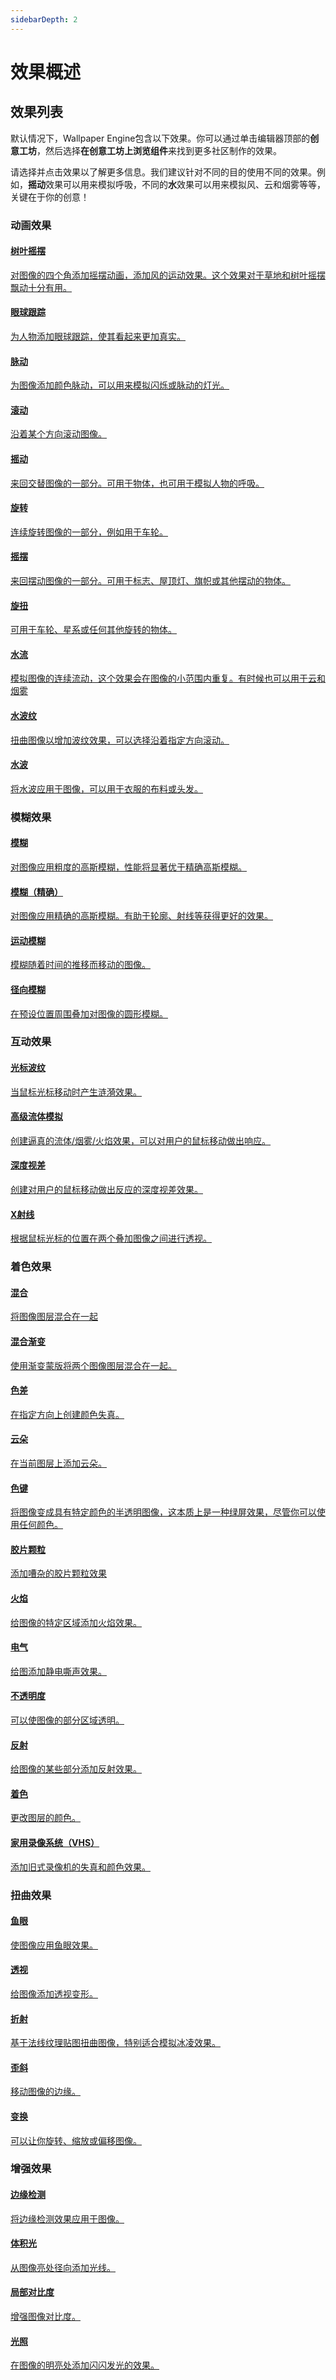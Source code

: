```yaml
---
sidebarDepth: 2
---
```


# 效果概述

## 效果列表

默认情况下，Wallpaper Engine包含以下效果。你可以通过单击编辑器顶部的**创意工坊**，然后选择**在创意工坊上浏览组件**来找到更多社区制作的效果。

请选择并点击效果以了解更多信息。我们建议针对不同的目的使用不同的效果。例如，**摇动**效果可以用来模拟呼吸，不同的**水**效果可以用来模拟风、云和烟雾等等，关键在于你的创意！

### 动画效果

<div class="effect-list">
	<div class="effect-box">
		<a href="/wallpaper-engine-docs/scene/effects/effect/sway.html">
			<div class="effect-box-image" style="background-image: url('/wallpaper-engine-docs/img/effects/Sway.gif')"></div>
			<div>
				<h4>树叶摇摆</h4>
				<p>对图像的四个角添加摇摆动画，添加风的运动效果。这个效果对于草地和树叶摇摆飘动十分有用。</p>
			</div>
		</a>
	</div>
	<div class="effect-box">
		<a href="/wallpaper-engine-docs/scene/effects/effect/iris.html">
			<div class="effect-box-image" style="background-image: url('/wallpaper-engine-docs/img/effects/Iris.gif')"></div>
			<div>
				<h4>眼球跟踪</h4>
				<p>为人物添加眼球跟踪，使其看起来更加真实。</p>
			</div>
		</a>
	</div>
	<div class="effect-box">
		<a href="/wallpaper-engine-docs/scene/effects/effect/pulse.html">
			<div class="effect-box-image" style="background-image: url('/wallpaper-engine-docs/img/effects/Pulse.gif')"></div>
			<div>
				<h4>脉动</h4>
				<p>为图像添加颜色脉动，可以用来模拟闪烁或脉动的灯光。</p>
			</div>
		</a>
	</div>
	<div class="effect-box">
		<a href="/wallpaper-engine-docs/scene/effects/effect/scroll.html">
			<div class="effect-box-image" style="background-image: url('/wallpaper-engine-docs/img/effects/Scroll.gif')"></div>
			<div>
				<h4>滚动</h4>
				<p>沿着某个方向滚动图像。</p>
			</div>
		</a>
	</div>
	<div class="effect-box">
		<a href="/wallpaper-engine-docs/scene/effects/effect/shake.html">
			<div class="effect-box-image" style="background-image: url('/wallpaper-engine-docs/img/effects/Shake.gif')"></div>
			<div>
				<h4>摇动</h4>
				<p>来回交替图像的一部分。可用于物体，也可用于模拟人物的呼吸。</p>
			</div>
		</a>
	</div>
	<div class="effect-box">
		<a href="/wallpaper-engine-docs/scene/effects/effect/spin.html">
			<div class="effect-box-image" style="background-image: url('/wallpaper-engine-docs/img/effects/Spin.gif')"></div>
			<div>
				<h4>旋转</h4>
				<p>连续旋转图像的一部分，例如用于车轮。</p>
			</div>
		</a>
	</div>
	<div class="effect-box">
		<a href="/wallpaper-engine-docs/scene/effects/effect/swing.html">
			<div class="effect-box-image" style="background-image: url('/wallpaper-engine-docs/img/effects/Swing.gif')"></div>
			<div>
				<h4>摇摆</h4>
				<p>来回摆动图像的一部分。可用于标志、屋顶灯、旗帜或其他摆动的物体。</p>
			</div>
		</a>
	</div>
	<div class="effect-box">
		<a href="/wallpaper-engine-docs/scene/effects/effect/twirl.html">
			<div class="effect-box-image" style="background-image: url('/wallpaper-engine-docs/img/effects/Twirl.gif')"></div>
			<div>
				<h4>旋扭</h4>
				<p>可用于车轮、星系或任何其他旋转的物体。</p>
			</div>
		</a>
	</div>
	<div class="effect-box">
		<a href="/wallpaper-engine-docs/scene/effects/effect/waterflow.html">
			<div class="effect-box-image" style="background-image: url('/wallpaper-engine-docs/img/effects/Water_flow.gif')"></div>
			<div>
				<h4>水流</h4>
				<p>模拟图像的连续流动，这个效果会在图像的小范围内重复。有时候也可以用于云和烟雾</p>
			</div>
		</a>
	</div>
	<div class="effect-box">
		<a href="/wallpaper-engine-docs/scene/effects/effect/waterripple.html">
			<div class="effect-box-image" style="background-image: url('/wallpaper-engine-docs/img/effects/Water_Ripples_Complete.gif')"></div>
			<div>
				<h4>水波纹</h4>
				<p>扭曲图像以增加波纹效果，可以选择沿着指定方向滚动。</p>
			</div>
		</a>
	</div>
	<div class="effect-box">
		<a href="/wallpaper-engine-docs/scene/effects/effect/waterwaves.html">
			<div class="effect-box-image" style="background-image: url('/wallpaper-engine-docs/img/effects/Water_Waves_Complete.gif')"></div>
			<div>
				<h4>水波</h4>
				<p>将水波应用于图像，可以用于衣服的布料或头发。</p>
			</div>
		</a>
	</div>
	<div class="effect-box fake"></div>
</div>

### 模糊效果

<div class="effect-list">
	<div class="effect-box">
		<a href="/wallpaper-engine-docs/scene/effects/effect/blur.html">
			<div class="effect-box-image" style="background-image: url('/wallpaper-engine-docs/img/effects/Blur.png')"></div>
			<div>
				<h4>模糊</h4>
				<p>对图像应用粗度的高斯模糊，性能将显著优于精确高斯模糊。</p>
			</div>
		</a>
	</div>
	<div class="effect-box">
		<a href="/wallpaper-engine-docs/scene/effects/effect/blurprecise.html">
			<div class="effect-box-image" style="background-image: url('/wallpaper-engine-docs/img/effects/Blur_precise.gif')"></div>
			<div>
				<h4>模糊（精确）</h4>
				<p>对图像应用精确的高斯模糊。有助于轮廓、射线等获得更好的效果。</p>
			</div>
		</a>
	</div>
	<div class="effect-box">
		<a href="/wallpaper-engine-docs/scene/effects/effect/motionblur.html">
			<div class="effect-box-image" style="background-image: url('/wallpaper-engine-docs/img/effects/Motion_blur.gif')"></div>
			<div>
				<h4>运动模糊</h4>
				<p>模糊随着时间的推移而移动的图像。</p>
			</div>
		</a>
	</div>
		<div class="effect-box">
		<a href="/wallpaper-engine-docs/scene/effects/effect/radialblur.html">
			<div class="effect-box-image" style="background-image: url('/wallpaper-engine-docs/img/effects/Radial_Blur.gif')"></div>
			<div>
				<h4>径向模糊</h4>
				<p>在预设位置周围叠加对图像的圆形模糊。</p>
			</div>
		</a>
	</div>
</div>

### 互动效果


<div class="effect-list">
	<div class="effect-box">
		<a href="/wallpaper-engine-docs/scene/effects/effect/cursorripple.html">
			<div class="effect-box-image" style="background-image: url('/wallpaper-engine-docs/img/effects/Cursor_Ripple.gif')"></div>
			<div>
				<h4>光标波纹</h4>
				<p>当鼠标光标移动时产生涟漪效果。</p>
			</div>
		</a>
	</div>
		<div class="effect-box">
		<a href="/wallpaper-engine-docs/scene/effects/effect/advancedfluidsimulation.html">
			<div class="effect-box-image" style="background-image: url('/wallpaper-engine-docs/img/effects/Advanced_Fluid_Simulation.gif')"></div>
			<div>
				<h4>高级流体模拟</h4>
				<p>创建逼真的流体/烟雾/火焰效果，可以对用户的鼠标移动做出响应。</p>
			</div>
		</a>
	</div>
	<div class="effect-box">
		<a href="/wallpaper-engine-docs/scene/effects/effect/depthparallax.html">
			<div class="effect-box-image" style="background-image: url('/wallpaper-engine-docs/img/effects/Depth_Parallax.gif')"></div>
			<div>
				<h4>深度视差</h4>
				<p>创建对用户的鼠标移动做出反应的深度视差效果。</p>
			</div>
		</a>
	</div>
	<div class="effect-box">
		<a href="/wallpaper-engine-docs/scene/effects/effect/xray.html">
			<div class="effect-box-image" style="background-image: url('/wallpaper-engine-docs/img/effects/Xray.gif')"></div>
			<div>
				<h4>X射线</h4>
				<p>根据鼠标光标的位置在两个叠加图像之间进行透视。</p>
			</div>
		</a>
	</div>
	<div class="effect-box fake"></div>
</div>

### 着色效果

<div class="effect-list">
	<div class="effect-box">
		<a href="/wallpaper-engine-docs/scene/effects/effect/blend.html">
			<div class="effect-box-image" style="background-image: url('/wallpaper-engine-docs/img/effects/Blend.gif')"></div>
			<div>
				<h4>混合</h4>
				<p>将图像图层混合在一起</p>
			</div>
		</a>
	</div>
	<div class="effect-box">
		<a href="/wallpaper-engine-docs/scene/effects/effect/blendgradient.html">
			<div class="effect-box-image" style="background-image: url('/wallpaper-engine-docs/img/effects/Blend_Gradient.gif')"></div>
			<div>
				<h4>混合渐变</h4>
				<p>使用渐变蒙版将两个图像图层混合在一起。</p>
			</div>
		</a>
	</div>
		<div class="effect-box">
		<a href="/wallpaper-engine-docs/scene/effects/effect/chromaticaberration.html">
			<div class="effect-box-image" style="background-image: url('/wallpaper-engine-docs/img/effects/Chromatic_Aberration.gif')"></div>
			<div>
				<h4>色差</h4>
				<p>在指定方向上创建颜色失真。</p>
			</div>
		</a>
	</div>
	<div class="effect-box">
		<a href="/wallpaper-engine-docs/scene/effects/effect/clouds.html">
			<div class="effect-box-image" style="background-image: url('/wallpaper-engine-docs/img/effects/Clouds.gif')"></div>
			<div>
				<h4>云朵</h4>
				<p>在当前图层上添加云朵。</p>
			</div>
		</a>
	</div>
	<div class="effect-box">
		<a href="/wallpaper-engine-docs/scene/effects/effect/colorkey.html">
			<div class="effect-box-image" style="background-image: url('/wallpaper-engine-docs/img/effects/Color_key.gif')"></div>
			<div>
				<h4>色键</h4>
				<p>将图像变成具有特定颜色的半透明图像，这本质上是一种绿屏效果，尽管你可以使用任何颜色。</p>
			</div>
		</a>
	</div>
	<div class="effect-box">
		<a href="/wallpaper-engine-docs/scene/effects/effect/filmgrain.html">
			<div class="effect-box-image" style="background-image: url('/wallpaper-engine-docs/img/effects/Film_grain.gif')"></div>
			<div>
				<h4>胶片颗粒</h4>
				<p>添加嘈杂的胶片颗粒效果</p>
			</div>
		</a>
	</div>
	<div class="effect-box">
		<a href="/wallpaper-engine-docs/scene/effects/effect/fire.html">
			<div class="effect-box-image" style="background-image: url('/wallpaper-engine-docs/img/effects/Fire.gif')"></div>
			<div>
				<h4>火焰</h4>
				<p>给图像的特定区域添加火焰效果。</p>
			</div>
		</a>
	</div>
	<div class="effect-box">
		<a href="/wallpaper-engine-docs/scene/effects/effect/nitro.html">
			<div class="effect-box-image" style="background-image: url('/wallpaper-engine-docs/img/effects/Nitro.gif')"></div>
			<div>
				<h4>电气</h4>
				<p>给图添加静电嘶声效果。</p>
			</div>
		</a>
	</div>
	<div class="effect-box">
		<a href="/wallpaper-engine-docs/scene/effects/effect/opacity.html">
			<div class="effect-box-image" style="background-image: url('/wallpaper-engine-docs/img/effects/Opacity.gif')"></div>
			<div>
				<h4>不透明度</h4>
				<p>可以使图像的部分区域透明。</p>
			</div>
		</a>
	</div>
	<div class="effect-box">
		<a href="/wallpaper-engine-docs/scene/effects/effect/reflection.html">
			<div class="effect-box-image" style="background-image: url('/wallpaper-engine-docs/img/effects/Reflection.gif')"></div>
			<div>
				<h4>反射</h4>
				<p>给图像的某些部分添加反射效果。</p>
			</div>
		</a>
	</div>
	<div class="effect-box">
		<a href="/wallpaper-engine-docs/scene/effects/effect/tint.html">
			<div class="effect-box-image" style="background-image: url('/wallpaper-engine-docs/img/effects/Tint.png')"></div>
			<div>
				<h4>着色</h4>
				<p>更改图层的颜色。</p>
			</div>
		</a>
	</div>
	<div class="effect-box">
		<a href="/wallpaper-engine-docs/scene/effects/effect/vhs.html">
			<div class="effect-box-image" style="background-image: url('/wallpaper-engine-docs/img/effects/VHS.gif')"></div>
			<div>
				<h4>家用录像系统（VHS）</h4>
				<p>添加旧式录像机的失真和颜色效果。</p>
			</div>
		</a>
	</div>
</div>

### 扭曲效果

<div class="effect-list">
	<div class="effect-box">
		<a href="/wallpaper-engine-docs/scene/effects/effect/fisheye.html">
			<div class="effect-box-image" style="background-image: url('/wallpaper-engine-docs/img/effects/Fisheye.png')"></div>
			<div>
				<h4>鱼眼</h4>
				<p>使图像应用鱼眼效果。</p>
			</div>
		</a>
	</div>
	<div class="effect-box">
		<a href="/wallpaper-engine-docs/scene/effects/effect/perspective.html">
			<div class="effect-box-image" style="background-image: url('/wallpaper-engine-docs/img/effects/Perspective.gif')"></div>
			<div>
				<h4>透视</h4>
				<p>给图像添加透视变形。</p>
			</div>
		</a>
	</div>
	<div class="effect-box">
		<a href="/wallpaper-engine-docs/scene/effects/effect/refraction.html">
			<div class="effect-box-image" style="background-image: url('/wallpaper-engine-docs/img/effects/Refract.gif')"></div>
			<div>
				<h4>折射</h4>
				<p>基于法线纹理贴图扭曲图像，特别适合模拟冰凌效果。</p>
			</div>
		</a>
	</div>
	<div class="effect-box">
		<a href="/wallpaper-engine-docs/scene/effects/effect/skew.html">
			<div class="effect-box-image" style="background-image: url('/wallpaper-engine-docs/img/effects/Skew.gif')"></div>
			<div>
				<h4>歪斜</h4>
				<p>移动图像的边缘。</p>
			</div>
		</a>
	</div>
	<div class="effect-box">
		<a href="/wallpaper-engine-docs/scene/effects/effect/transform.html">
			<div class="effect-box-image" style="background-image: url('/wallpaper-engine-docs/img/effects/Transform.gif')"></div>
			<div>
				<h4>变换</h4>
				<p>可以让你旋转、缩放或偏移图像。</p>
			</div>
		</a>
	</div>
	<div class="effect-box fake"></div>
</div>

### 增强效果

<div class="effect-list">
	<div class="effect-box">
		<a href="/wallpaper-engine-docs/scene/effects/effect/edgedetection.html">
			<div class="effect-box-image" style="background-image: url('/wallpaper-engine-docs/img/effects/Edge_detection.png')"></div>
			<div>
				<h4>边缘检测</h4>
				<p>将边缘检测效果应用于图像。</p>
			</div>
		</a>
	</div>
	<div class="effect-box">
		<a href="/wallpaper-engine-docs/scene/effects/effect/godrays.html">
			<div class="effect-box-image" style="background-image: url('/wallpaper-engine-docs/img/effects/Godrays.gif')"></div>
			<div>
				<h4>体积光</h4>
				<p>从图像亮处径向添加光线。</p>
			</div>
		</a>
	</div>
	<div class="effect-box">
		<a href="/wallpaper-engine-docs/scene/effects/effect/localcontrast.html">
			<div class="effect-box-image" style="background-image: url('/wallpaper-engine-docs/img/effects/Local_contrast.gif')"></div>
			<div>
				<h4>局部对比度</h4>
				<p>增强图像对比度。</p>
			</div>
		</a>
	</div>
	<div class="effect-box">
		<a href="/wallpaper-engine-docs/scene/effects/effect/shine.html">
			<div class="effect-box-image" style="background-image: url('/wallpaper-engine-docs/img/effects/Shine.gif')"></div>
			<div>
				<h4>光照</h4>
				<p>在图像的明亮处添加闪闪发光的效果。</p>
			</div>
		</a>
	</div>
</div>